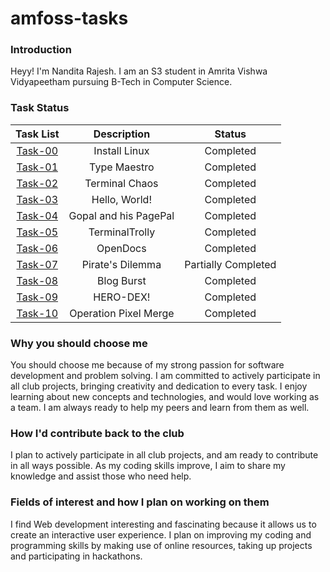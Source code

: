 # amfoss-tasks
### Introduction
Heyy! I'm Nandita Rajesh. I am an S3 student in Amrita Vishwa Vidyapeetham pursuing B-Tech in Computer Science.

### Task Status
| Task List | Description | Status |
| :--------: | :--------: | :--------: |
| [Task-00](task-00/) | Install Linux | Completed |
| [Task-01](task-01/) | Type Maestro | Completed |
| [Task-02](task-02/) | Terminal Chaos | Completed |
| [Task-03](task-03/) | Hello, World! | Completed |
| [Task-04](task-04/) | Gopal and his PagePal | Completed |
| [Task-05](task-05/) | TerminalTrolly | Completed |
| [Task-06](task-06/) | OpenDocs | Completed |
| [Task-07](task-07/) | Pirate's Dilemma | Partially Completed |
| [Task-08](task-08/) | Blog Burst | Completed |
| [Task-09](task-09/) | HERO-DEX! | Completed |
| [Task-10](task-10/) | Operation Pixel Merge | Completed |


### Why you should choose me
You should choose me because of my strong passion for software development and problem solving. I am committed to actively participate in all club projects, bringing creativity and dedication to every task. I enjoy learning about new concepts and  technologies, and would love working as a team. I am always ready to help my peers and learn from them as well. 

### How I'd contribute back to the club
I plan to actively participate in all club projects, and am ready to contribute in all ways possible. As my coding skills improve, I aim to share my knowledge and assist those who need help.

### Fields of interest and how I plan on working on them
I find Web development interesting and fascinating because it allows us to create an interactive user experience. I plan on improving my coding and programming skills by making use of online resources, taking up projects and participating in hackathons.
